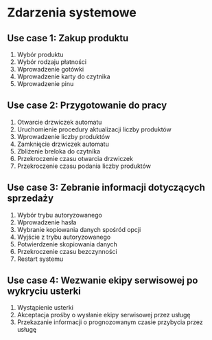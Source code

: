 Zdarzenia systemowe
===================

Use case 1: Zakup produktu
-------------------

 1. Wybór produktu
 2. Wybór rodzaju płatności
 3. Wprowadzenie gotówki
 4. Wprowadzenie karty do czytnika
 5. Wprowadzenie pinu
 
 Use case 2: Przygotowanie do pracy
-------------------

 1. Otwarcie drzwiczek automatu
 2. Uruchomienie procedury aktualizacji liczby produktów
 3. Wprowadzenie liczby produktów
 4. Zamknięcie drzwiczek automatu
 5. Zbliżenie breloka do czytnika
 6. Przekroczenie czasu otwarcia drzwiczek
 7. Przekroczenie czasu podania liczby produktów
 
 Use case 3: Zebranie informacji dotyczących sprzedaży
-------------------

 1. Wybór trybu autoryzowanego
 2. Wprowadzenie hasła
 3. Wybranie kopiowania danych spośród opcji
 4. Wyjście z trybu autoryzowanego
 5. Potwierdzenie skopiowania danych
 6. Przekroczenie czasu bezczynności
 7. Restart systemu
  
 Use case 4: Wezwanie ekipy serwisowej po wykryciu usterki
-------------------

 1. Wystąpienie usterki
 2. Akceptacja prośby o wysłanie ekipy serwisowej przez usługę
 3. Przekazanie informacji o prognozowanym czasie przybycia przez usługę